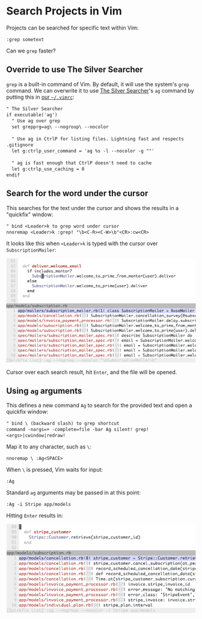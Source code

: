 # Search Projects in Vim

Projects can be searched for specific text within Vim:

```
:grep sometext
```

Can we `grep` faster?

## Override to use The Silver Searcher

`grep` is a built-in command of Vim.
By default, it will use the system's `grep` command.
We can overwrite it to use
[The Silver Searcher](https://github.com/ggreer/the_silver_searcher)'s
`ag` command by putting this in
[our `~/.vimrc`](https://github.com/croaky/laptop/tree/main/dotfiles/editor/vim):

```vim
" The Silver Searcher
if executable('ag')
  " Use ag over grep
  set grepprg=ag\ --nogroup\ --nocolor

  " Use ag in CtrlP for listing files. Lightning fast and respects .gitignore
  let g:ctrlp_user_command = 'ag %s -l --nocolor -g ""'

  " ag is fast enough that CtrlP doesn't need to cache
  let g:ctrlp_use_caching = 0
endif
```

## Search for the word under the cursor

This searches for the text under the cursor
and shows the results in a "quickfix" window:

```vim
" bind <Leader>k to grep word under cursor
nnoremap <Leader>k :grep! "\b<C-R><C-W>\b"<CR>:cw<CR>
```

It looks like this when `<Leader>k`
is typed with the cursor over `SubscriptionMailer`:

![''](/images/quickfix-under-cursor.png)

Cursor over each search result, hit `Enter`, and the file will be opened.

## Using `ag` arguments

This defines a new command `Ag` to search for the provided text
and open a quickfix window:

```vim
" bind \ (backward slash) to grep shortcut
command -nargs=+ -complete=file -bar Ag silent! grep! <args>|cwindow|redraw!
```

Map it to any character, such as `\`:

```vim
nnoremap \ :Ag<SPACE>
```

When `\` is pressed, Vim waits for input:

```vim
:Ag
```

Standard `ag` arguments may be passed in at this point:

```vim
:Ag -i Stripe app/models
```

Hitting `Enter` results in:

![''](/images/quickfix-custom-command.png)
